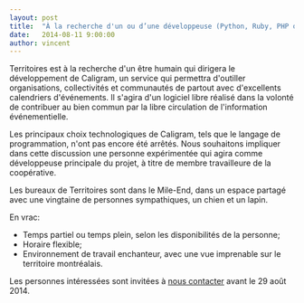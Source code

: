 ```yaml
---
layout: post
title:  "À la recherche d'un ou d’une développeuse (Python, Ruby, PHP ou autre)"
date:   2014-08-11 9:00:00
author: vincent
---
```


Territoires est à la recherche d'un être humain qui dirigera le développement de Caligram, un service qui permettra d'outiller organisations, collectivités et communautés de partout avec d'excellents calendriers d'événements. Il s'agira d'un logiciel libre réalisé dans la volonté de contribuer au bien commun par la libre circulation de l'information événementielle.

Les principaux choix technologiques de Caligram, tels que le langage de programmation, n'ont pas encore été arrêtés. Nous souhaitons impliquer dans cette discussion une personne expérimentée qui agira comme développeuse principale du projet, à titre de membre travailleure de la coopérative.

Les bureaux de Territoires sont dans le Mile-End, dans un espace partagé avec une vingtaine de personnes sympathiques, un chien et un lapin.

En vrac:

+ Temps partiel ou temps plein, selon les disponibilités de la personne;
+ Horaire flexible;
+ Environnement de travail enchanteur, avec une vue imprenable sur le territoire montréalais.

Les personnes intéressées sont invitées à [nous contacter](/contact) avant le 29 août 2014.
